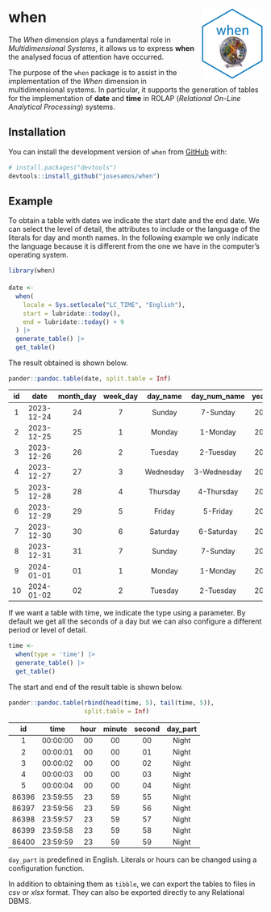 
<!-- README.md is generated from README.Rmd. Please edit that file -->

# when <a href="https://josesamos.github.io/when/"><img src="man/figures/logo.png" align="right" height="139" alt="when website" /></a>

<!-- badges: start -->
<!-- badges: end -->

The *When* dimension plays a fundamental role in *Multidimensional
Systems*, it allows us to express **when** the analysed focus of
attention have occurred.

The purpose of the `when` package is to assist in the implementation of
the *When* dimension in multidimensional systems. In particular, it
supports the generation of tables for the implementation of **date** and
**time** in ROLAP (*Relational On-Line Analytical Processing*) systems.

## Installation

You can install the development version of `when` from
[GitHub](https://github.com/) with:

``` r
# install.packages("devtools")
devtools::install_github("josesamos/when")
```

## Example

To obtain a table with dates we indicate the start date and the end
date. We can select the level of detail, the attributes to include or
the language of the literals for day and month names. In the following
example we only indicate the language because it is different from the
one we have in the computer’s operating system.

``` r
library(when)

date <-
  when(
    locale = Sys.setlocale("LC_TIME", "English"),
    start = lubridate::today(),
    end = lubridate::today() + 9
  ) |>
  generate_table() |>
  get_table()
```

The result obtained is shown below.

``` r
pander::pandoc.table(date, split.table = Inf)
```

| id  |    date    | month_day | week_day | day_name  | day_num_name | year_week | week | year_month | month | month_name | month_num_name | year |
|:---:|:----------:|:---------:|:--------:|:---------:|:------------:|:---------:|:----:|:----------:|:-----:|:----------:|:--------------:|:----:|
|  1  | 2023-12-24 |    24     |    7     |  Sunday   |   7-Sunday   |  2023-52  |  52  |  2023-12   |  12   |  December  |  12-December   | 2023 |
|  2  | 2023-12-25 |    25     |    1     |  Monday   |   1-Monday   |  2023-52  |  52  |  2023-12   |  12   |  December  |  12-December   | 2023 |
|  3  | 2023-12-26 |    26     |    2     |  Tuesday  |  2-Tuesday   |  2023-52  |  52  |  2023-12   |  12   |  December  |  12-December   | 2023 |
|  4  | 2023-12-27 |    27     |    3     | Wednesday | 3-Wednesday  |  2023-52  |  52  |  2023-12   |  12   |  December  |  12-December   | 2023 |
|  5  | 2023-12-28 |    28     |    4     | Thursday  |  4-Thursday  |  2023-52  |  52  |  2023-12   |  12   |  December  |  12-December   | 2023 |
|  6  | 2023-12-29 |    29     |    5     |  Friday   |   5-Friday   |  2023-52  |  52  |  2023-12   |  12   |  December  |  12-December   | 2023 |
|  7  | 2023-12-30 |    30     |    6     | Saturday  |  6-Saturday  |  2023-52  |  52  |  2023-12   |  12   |  December  |  12-December   | 2023 |
|  8  | 2023-12-31 |    31     |    7     |  Sunday   |   7-Sunday   |  2023-53  |  53  |  2023-12   |  12   |  December  |  12-December   | 2023 |
|  9  | 2024-01-01 |    01     |    1     |  Monday   |   1-Monday   |  2024-01  |  01  |  2024-01   |  01   |  January   |   01-January   | 2024 |
| 10  | 2024-01-02 |    02     |    2     |  Tuesday  |  2-Tuesday   |  2024-01  |  01  |  2024-01   |  01   |  January   |   01-January   | 2024 |

If we want a table with time, we indicate the type using a parameter. By
default we get all the seconds of a day but we can also configure a
different period or level of detail.

``` r
time <-
  when(type = 'time') |>
  generate_table() |>
  get_table()
```

The start and end of the result table is shown below.

``` r
pander::pandoc.table(rbind(head(time, 5), tail(time, 5)),
                     split.table = Inf)
```

|  id   |   time   | hour | minute | second | day_part |
|:-----:|:--------:|:----:|:------:|:------:|:--------:|
|   1   | 00:00:00 |  00  |   00   |   00   |  Night   |
|   2   | 00:00:01 |  00  |   00   |   01   |  Night   |
|   3   | 00:00:02 |  00  |   00   |   02   |  Night   |
|   4   | 00:00:03 |  00  |   00   |   03   |  Night   |
|   5   | 00:00:04 |  00  |   00   |   04   |  Night   |
| 86396 | 23:59:55 |  23  |   59   |   55   |  Night   |
| 86397 | 23:59:56 |  23  |   59   |   56   |  Night   |
| 86398 | 23:59:57 |  23  |   59   |   57   |  Night   |
| 86399 | 23:59:58 |  23  |   59   |   58   |  Night   |
| 86400 | 23:59:59 |  23  |   59   |   59   |  Night   |

`day_part` is predefined in English. Literals or hours can be changed
using a configuration function.

In addition to obtaining them as `tibble`, we can export the tables to
files in *csv* or *xlsx* format. They can also be exported directly to
any Relational DBMS.
